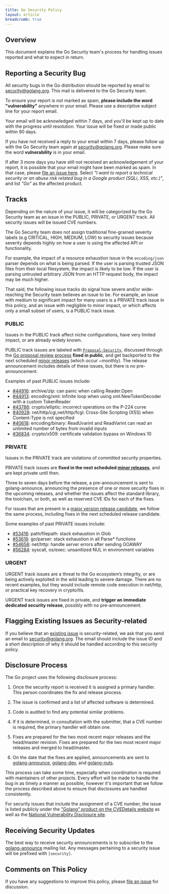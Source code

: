```yaml
---
title: Go Security Policy
layout: article
breadcrumb: true
---
```


## Overview

This document explains the Go Security team's process for handling issues
reported and what to expect in return.

## Reporting a Security Bug

All security bugs in the Go distribution should be reported by email to
[security@golang.org](mailto:security@golang.org). This mail is delivered to
the Go Security team.

To ensure your report is not marked as spam, **please include the word
"vulnerability"** anywhere in your email. Please use a descriptive subject line
for your report email.

Your email will be acknowledged within 7 days, and you'll be kept up to date
with the progress until resolution. Your issue will be fixed or made public
within 90 days.

If you have not received a reply to your email within 7 days, please follow up
with the Go Security team again at
[security@golang.org](mailto:security@golang.org). Please make sure the word
**vulnerability** is in your email.

If after 3 more days you have still not received an acknowledgement of your
report, it is possible that your email might have been marked as spam. In that
case, please [file an issue here](https://g.co/vulnz). Select _"I want to
report a technical security or an abuse risk related bug in a Google product
(SQLi, XSS, etc.)"_, and list _"Go"_ as the affected product.

## Tracks

Depending on the nature of your issue, it will be categorized by the Go
Security team as an issue in the PUBLIC, PRIVATE, or URGENT track. All security
issues will be issued CVE numbers.

The Go Security team does not assign traditional fine-grained severity labels
(e.g CRITICAL, HIGH, MEDIUM, LOW) to security issues because severity depends
highly on how a user is using the affected API or functionality.

For example, the impact of a resource exhaustion issue in the `encoding/json`
parser depends on what is being parsed. If the user is parsing trusted JSON
files from their local filesystem, the impact is likely to be low. If the user
is parsing untrusted arbitrary JSON from an HTTP request body, the impact may be
much higher.

That said, the following issue tracks do signal how severe and/or wide-reaching
the Security team believes an issue to be. For example, an issue with medium to
significant impact for many users is a PRIVATE track issue in this policy, and
an issue with negligible to minor impact, or which affects only a small subset
of users, is a PUBLIC track issue.

### PUBLIC

Issues in the PUBLIC track affect niche configurations, have very limited
impact, or are already widely known.

PUBLIC track issues are labeled with
[`Proposal-Security`](https://github.com/golang/go/labels/Proposal-Security),
discussed through the
[Go proposal review process](https://go.googlesource.com/proposal/+/master/README.md#proposal-review)
**fixed in public**, and get backported to the next scheduled [minor
releases](/wiki/MinorReleases) (which occur ~monthly). The release announcement
includes details of these issues, but there is no pre-announcement.

Examples of past PUBLIC issues include:

- [#44916](/issue/44916): archive/zip: can panic when calling Reader.Open
- [#44913](/issue/44913): encoding/xml: infinite loop when using xml.NewTokenDecoder with a custom TokenReader
- [#43786](/issue/43786): crypto/elliptic: incorrect operations on the P-224 curve
- [#40928](/issue/40928): net/http/cgi,net/http/fcgi: Cross-Site Scripting (XSS) when Content-Type is not specified
- [#40618](/issue/40618): encoding/binary: ReadUvarint and ReadVarint can read an unlimited number of bytes from invalid inputs
- [#36834](/issue/36834): crypto/x509: certificate validation bypass on Windows 10

### PRIVATE

Issues in the PRIVATE track are violations of committed security properties.

PRIVATE track issues are **fixed in the next scheduled [minor
releases](/wiki/MinorReleases)**, and are kept private until then.

Three to seven days before the release, a pre-announcement is sent to
golang-announce, announcing the presence of one or more security fixes in the
upcoming releases, and whether the issues affect the standard library, the
toolchain, or both, as well as reserved CVE IDs for each of the fixes.

For issues that are present in a [major version release candidate](/s/release),
we follow the same process, including fixes in the next scheduled release
candidate.

Some examples of past PRIVATE issues include:

- [#53416](/issue/53416): path/filepath: stack exhaustion in Glob
- [#53616](/issue/53616): go/parser: stack exhaustion in all Parse* functions
- [#54658](/issue/54658): net/http: handle server errors after sending GOAWAY
- [#56284](/issue/56284): syscall, os/exec: unsanitized NUL in environment variables

### URGENT

URGENT track issues are a threat to the Go ecosystem’s integrity, or are being
actively exploited in the wild leading to severe damage. There are no recent
examples, but they would include remote code execution in net/http, or
practical key recovery in crypto/tls.

URGENT track issues are fixed in private, and **trigger an immediate dedicated
security release**, possibly with no pre-announcement.

## Flagging Existing Issues as Security-related

If you believe that an [existing issue](/issue) is security-related, we ask
that you send an email to [security@golang.org](mailto:security@golang.org).
The email should include the issue ID and a short description of why it should
be handled according to this security policy.

## Disclosure Process

The Go project uses the following disclosure process:

1. Once the security report is received it is assigned a primary handler. This
person coordinates the fix and release process.

2. The issue is confirmed and a list of affected software is determined.

3. Code is audited to find any potential similar problems.

4. If it is determined, in consultation with the submitter, that a CVE number
is required, the primary handler will obtain one.

5. Fixes are prepared for the two most recent major releases and the
head/master revision. Fixes are prepared for the two most recent major releases
and merged to head/master.

6. On the date that the fixes are applied, announcements are sent to
[golang-announce](https://groups.google.com/group/golang-announce),
[golang-dev](https://groups.google.com/group/golang-dev), and
[golang-nuts](https://groups.google.com/group/golang-nuts).

This process can take some time, especially when coordination is required with
maintainers of other projects. Every effort will be made to handle the bug in
as timely a manner as possible, however it's important that we follow the
process described above to ensure that disclosures are handled consistently.

For security issues that include the assignment of a CVE number, the issue is
listed publicly under the
["Golang" product on the CVEDetails website](https://www.cvedetails.com/vulnerability-list/vendor_id-14185/Golang.html)
as well as the
[National Vulnerability Disclosure site](https://web.nvd.nist.gov/view/vuln/search).

## Receiving Security Updates

The best way to receive security announcements is to subscribe to the
[golang-announce](https://groups.google.com/forum/#!forum/golang-announce)
mailing list. Any messages pertaining to a security issue will be prefixed with
`[security]`.

## Comments on This Policy

If you have any suggestions to improve this policy, please
[file an issue](/issue/new) for discussion.
